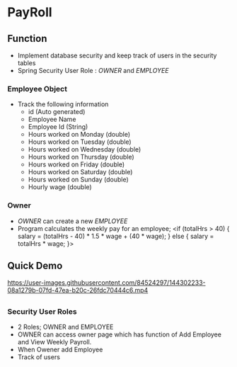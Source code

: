 # PayRoll
## Function
- Implement database security and keep track of users in the security tables
- Spring Security User Role : *OWNER* and *EMPLOYEE*
### Employee Object
- Track the following information
  - id (Auto generated)
  - Employee Name 
  - Employee Id (String)
  - Hours worked on Monday (double)
  - Hours worked on Tuesday (double)
  - Hours worked on Wednesday (double)
  - Hours worked on Thursday (double)
  - Hours worked on Friday (double)
  - Hours worked on Saturday (double)
  - Hours worked on Sunday (double)
  - Hourly wage (double)
  
### Owner
- *OWNER* can create a new *EMPLOYEE*
- Program calculates the weekly pay for an employee;
    <if (totalHrs > 40) {
			salary = (totalHrs - 40) * 1.5 * wage + (40 * wage);
		} else {
			salary = totalHrs * wage;
		}>



## Quick Demo

https://user-images.githubusercontent.com/84524297/144302233-08a1279b-07fd-47ea-b20c-26fdc70444c6.mp4

## 

### Security User Roles
- 2 Roles; OWNER and EMPLOYEE
- OWNER can access owner page which has function of Add Employee and View Weekly Payroll.
- When Owener add Employee 
- Track of users  
